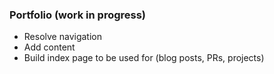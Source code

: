 ### Portfolio (work in progress)

- Resolve navigation
- Add content
- Build index page to be used for (blog posts, PRs, projects)